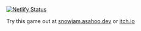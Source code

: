 [![Netlify Status](https://api.netlify.com/api/v1/badges/7d090ebe-57c3-457f-8b40-8eb222656a26/deploy-status)](https://app.netlify.com/sites/snowjam/deploys)

Try this game out at [snowjam.asahoo.dev](https://snowjam.asahoo.dev) or [itch.io](https://wsriser.itch.io/snowjam)